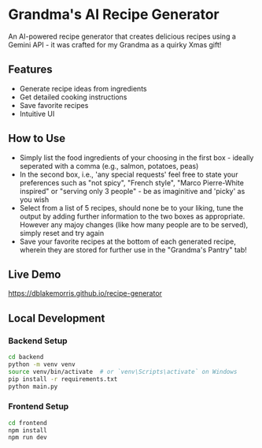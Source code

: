 # Grandma's AI Recipe Generator

An AI-powered recipe generator that creates delicious recipes using a Gemini API - it was crafted for my Grandma as a quirky Xmas gift! 

## Features
- Generate recipe ideas from ingredients
- Get detailed cooking instructions
- Save favorite recipes
- Intuitive UI

## How to Use
- Simply list the food ingredients of your choosing in the first box - ideally seperated with a comma (e.g., salmon, potatoes, peas)
- In the second box, i.e., 'any special requests' feel free to state your preferences such as "not spicy", "French style", "Marco Pierre-White inspired" or "serving only 3 people" - be as imaginitive and 'picky' as you wish
- Select from a list of 5 recipes, should none be to your liking, tune the output by adding further information to the two boxes as appropriate. However any majoy changes (like how many people are to be served), simply reset and try again
- Save your favorite recipes at the bottom of each generated recipe, wherein they are stored for further use in the "Grandma's Pantry" tab!

## Live Demo
https://dblakemorris.github.io/recipe-generator

## Local Development

### Backend Setup
```bash
cd backend
python -m venv venv
source venv/bin/activate  # or `venv\Scripts\activate` on Windows
pip install -r requirements.txt
python main.py
```

### Frontend Setup
```bash
cd frontend
npm install
npm run dev
```
